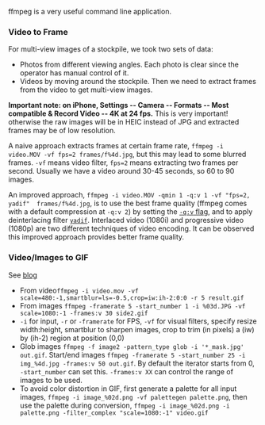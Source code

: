 ffmpeg is a very useful command line application.

### Video to Frame

For multi-view images of a stockpile, we took two sets of data:

* Photos from different viewing angles. Each photo is clear since the operator has manual control of it.
* Videos by moving around the stockpile. Then we need to extract frames from the video to get multi-view images. 

**Important note: on iPhone, Settings -- Camera -- Formats -- Most compatible & Record Video -- 4K at 24 fps.** This is very important! otherwise the raw images will be in HEIC instead of JPG and extracted frames may be of low resolution.

A naive approach extracts frames at certain frame rate, `ffmpeg -i video.MOV -vf fps=2 frames/f%4d.jpg`, but this may lead to some blurred frames. `-vf` means video filter, `fps=2` means extracting two frames per second. Usually we have a video around 30-45 seconds, so 60 to 90 images.

An improved approach, `ffmpeg -i video.MOV -qmin 1 -q:v 1 -vf "fps=2, yadif"  frames/f%4d.jpg`, is to use the best frame quality (ffmpeg comes with a default compression at `-q:v 2`) by setting the [`-q:v` flag](https://stackoverflow.com/a/10234065), and to apply deinterlacing filter [`yadif`](https://superuser.com/a/1274303). Interlaced video (1080i) and progressive video (1080p) are two different techniques of video encoding. It can be observed this improved approach provides better frame quality.

### Video/Images to GIF

See [blog](http://blog.pkh.me/p/21-high-quality-gif-with-ffmpeg.html) 

* From video`ffmpeg -i video.mov -vf scale=480:-1,smartblur=ls=-0.5,crop=iw:ih-2:0:0 -r 5 result.gif`
* From images `ffmpeg -framerate 5 -start_number 1 -i %03d.JPG -vf scale=1080:-1 -frames:v 30 side2.gif`
* `-i` for input, `-r` or `-framerate` for FPS, `-vf` for visual filters, specify resize width:height, smartblur to sharpen images, crop to trim (in pixels) a (iw) by (ih-2) region at position (0,0)
* Glob images `ffmpeg -f image2 -pattern_type glob -i '*_mask.jpg' out.gif`. Start/end images `ffmpeg -framerate 5 -start_number 25 -i img_%4d.jpg -frames:v 50 out.gif`. By default the iterator starts from 0, `-start_number` can set this. `-frames:v XX` can control the range of images to be used.
* To avoid color distortion in GIF, first generate a palette for all input images, `ffmpeg -i image_%02d.png -vf palettegen palette.png`, then use the palette during conversion, `ffmpeg -i image_%02d.png -i palette.png -filter_complex "scale=1080:-1" video.gif`

